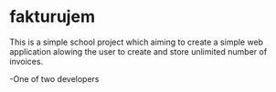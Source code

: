 fakturujem
==========

This is a simple school project which aiming to create a simple web application
alowing the user to create and store unlimited number of invoices.

-One of two developers
